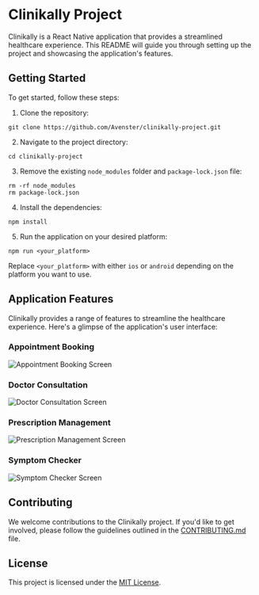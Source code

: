 # Clinikally Project

Clinikally is a React Native application that provides a streamlined healthcare experience. This README will guide you through setting up the project and showcasing the application's features.

## Getting Started

To get started, follow these steps:

1. Clone the repository:
```
git clone https://github.com/Avenster/clinikally-project.git
```

2. Navigate to the project directory:
```
cd clinikally-project
```

3. Remove the existing `node_modules` folder and `package-lock.json` file:
```
rm -rf node_modules
rm package-lock.json
```

4. Install the dependencies:
```
npm install
```

5. Run the application on your desired platform:
```
npm run <your_platform>
```

Replace `<your_platform>` with either `ios` or `android` depending on the platform you want to use.

## Application Features

Clinikally provides a range of features to streamline the healthcare experience. Here's a glimpse of the application's user interface:

### Appointment Booking
![Appointment Booking Screen](./ss1.png)

### Doctor Consultation
![Doctor Consultation Screen](./ss2.png)

### Prescription Management
![Prescription Management Screen](./ss3.png)

### Symptom Checker
![Symptom Checker Screen](./ss4.png)

## Contributing

We welcome contributions to the Clinikally project. If you'd like to get involved, please follow the guidelines outlined in the [CONTRIBUTING.md](CONTRIBUTING.md) file.

## License

This project is licensed under the [MIT License](LICENSE).